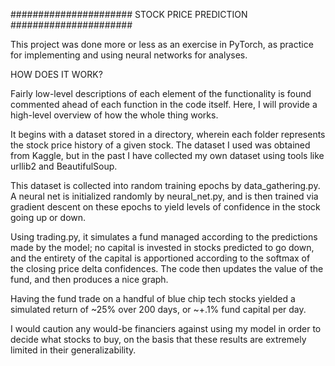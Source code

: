 ######################
STOCK PRICE PREDICTION
######################

This project was done more or less as an exercise in PyTorch, as practice for
implementing and using neural networks for analyses.

HOW DOES IT WORK?

Fairly low-level descriptions of each element of the functionality is found
commented ahead of each function in the code itself. Here, I will provide a 
high-level overview of how the whole thing works.

It begins with a dataset stored in a directory, wherein each folder represents
the stock price history of a given stock. The dataset I used was obtained from
Kaggle, but in the past I have collected my own dataset using tools like
urllib2 and BeautifulSoup.

This dataset is collected into random training epochs by data_gathering.py. A
neural net is initialized randomly by neural_net.py, and is then trained via
gradient descent on these epochs to yield levels of confidence in the stock
going up or down.

Using trading.py, it simulates a fund managed according to the predictions made
by the model; no capital is invested in stocks predicted to go down, and the
entirety of the capital is apportioned according to the softmax of the closing
price delta confidences. The code then updates the value of the fund, and
then produces a nice graph.

Having the fund trade on a handful of blue chip tech stocks yielded a simulated
return of ~25% over 200 days, or ~+.1% fund capital per day.

I would caution any would-be financiers against using my model in order to
decide what stocks to buy, on the basis that these results are extremely limited
in their generalizability.
